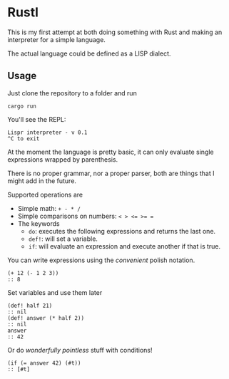 # Rustl
This is my first attempt at both doing something with Rust and making an interpreter for a simple language.

The actual language could be defined as a LISP dialect.

## Usage

Just clone the repository to a folder and run

    cargo run

You'll see the REPL:

	Lispr interpreter - v 0.1
	^C to exit

At the moment the language is pretty basic, it can only evaluate single
expressions wrapped by parenthesis.

There is no proper grammar, nor a proper parser, both are things that I
might add in the future.

Supported operations are

- Simple math: `+ - * /`
- Simple comparisons on numbers: `< > <= >= =`
- The keywords
  - `do`: executes the following expressions and returns the last one.
  - `def!`: will set a variable.
  - `if`: will evaluate an expression and execute another if that is true.

You can write expressions using the *convenient* polish notation.

	(+ 12 (- 1 2 3))
	:: 8

Set variables and use them later

	(def! half 21)
	:: nil
	(def! answer (* half 2))
	:: nil
	answer
	:: 42

Or do *wonderfully pointless* stuff with conditions!

	(if (= answer 42) (#t))
	:: [#t]
